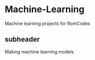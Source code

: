 # Machine-Learning

Machine learning projects for RomCodes

## subheader

Making machine learning models
